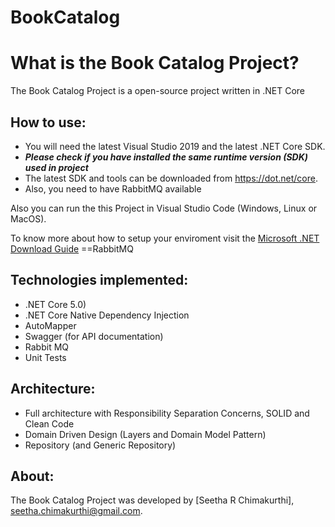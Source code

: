 
# BookCatalog

What is the Book Catalog Project?
=====================
The Book Catalog Project is a open-source project written in .NET Core


## How to use:
- You will need the latest Visual Studio 2019 and the latest .NET Core SDK.
- ***Please check if you have installed the same runtime version (SDK) used in project***
- The latest SDK and tools can be downloaded from https://dot.net/core.
- Also, you need to have RabbitMQ available

Also you can run the this Project in Visual Studio Code (Windows, Linux or MacOS).

To know more about how to setup your enviroment visit the [Microsoft .NET Download Guide](https://www.microsoft.com/net/download)
==RabbitMQ

## Technologies implemented:

- .NET Core 5.0)
- .NET Core Native Dependency Injection
- AutoMapper
- Swagger (for API documentation)
- Rabbit MQ
- Unit Tests

## Architecture:

- Full architecture with Responsibility Separation Concerns, SOLID and Clean Code
- Domain Driven Design (Layers and Domain Model Pattern)
- Repository (and Generic Repository)

## About:
The Book Catalog Project was developed by [Seetha R Chimakurthi], seetha.chimakurthi@gmail.com.